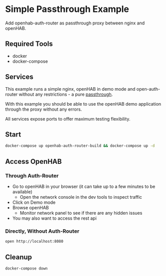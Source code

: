 # Simple Passthrough Example

Add openhab-auth-router as passthrough proxy between nginx and openHAB.

## Required Tools

- docker
- docker-compose

## Services

This example runs a simple nginx, openHAB in demo mode and open-auth-router
without any restrictions - a pure [passthrough](./config.yaml).

With this example you should be able to use the openHAB demo application through
the proxy without any errors.

All services expose ports to offer maximum testing flexibility.

## Start

```sh
docker-compose up openhab-auth-router-build && docker-compose up -d
```

## Access OpenHAB

### Through Auth-Router

- Go to openHAB in your browser (it can take up to a few minutes to be available)
  - Open the network console in the dev tools to inspect traffic
- Click on Demo mode
- Browse openHAB
  - Monitor network panel to see if there are any hidden issues
- You may also want to access the rest api

### Directly, Without Auth-Router

```sh
open http://localhost:8080
```

## Cleanup

```sh
docker-compose down
```
